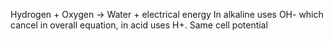 Hydrogen + Oxygen -> Water + electrical energy
In alkaline uses OH- which cancel in overall equation, in acid uses H+.
Same cell potential